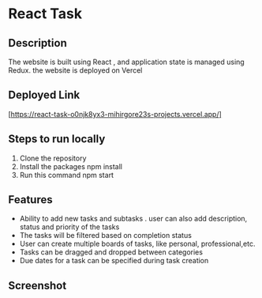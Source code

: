 # React Task
## Description 
The website is built using React , and application state is managed using Redux. the website is deployed on Vercel

## Deployed Link
[https://react-task-o0njk8yx3-mihirgore23s-projects.vercel.app/]

## Steps to run locally
1. Clone the repository
2. Install the packages
   npm install
3. Run this command
   npm start

## Features 
- Ability to add new tasks and subtasks . user can also add description, status and priority of the tasks
- The tasks will be filtered based on completion status
- User can create multiple boards of tasks, like personal, professional,etc.
- Tasks can be dragged and dropped between categories
- Due dates for a task can be specified during task creation

## Screenshot
